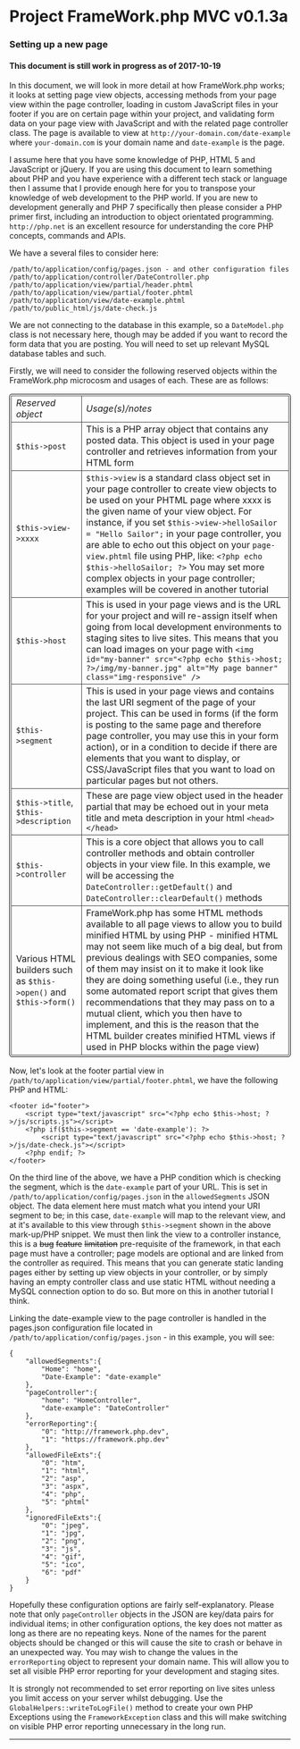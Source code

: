 # Project FrameWork.php MVC v0.1.3a #

### Setting up a new page ###

#### This document is still work in progress as of 2017-10-19 ####

In this document, we will look in more detail at how FrameWork.php works; it looks at setting page view objects, accessing methods from your page view within the page controller, loading in custom JavaScript files in your footer if you are on certain page within your project, and validating form data on your page view with JavaScript and with the related page controller class. The page is available to view at `http://your-domain.com/date-example` where `your-domain.com` is your domain name and `date-example` is the page.

I assume here that you have some knowledge of PHP, HTML 5 and JavaScript or jQuery. If you are using this document to learn something about PHP and you have experience with a different tech stack or language then I assume that I provide enough here for you to transpose your knowledge of web development to the PHP world. If you are new to development generally and PHP 7 specifically then please consider a PHP primer first, including an introduction to object orientated programming. `http://php.net` is an excellent resource for understanding the core PHP concepts, commands and APIs.

We have a several files to consider here:

	/path/to/application/config/pages.json - and other configuration files
	/path/to/application/controller/DateController.php
	/path/to/application/view/partial/header.phtml
	/path/to/application/view/partial/footer.phtml
	/path/to/application/view/date-example.phtml
	/path/to/public_html/js/date-check.js

We are not connecting to the database in this example, so a `DateModel.php` class is not necessary here, though may be added if you want to record the form data that you are posting. You will need to set up relevant MySQL database tables and such.

Firstly, we will need to consider the following reserved objects within the FrameWork.php microcosm and usages of each. These are as follows:

<table style="border:1px solid #000;border-radius:4px;padding:2px">
	<tbody>
		<tr>
			<td style="border:1px solid #444"><em>Reserved object</em></td>
			<td style="border:1px solid #444"><em>Usage(s)/notes</em></td>
		</tr>
		<tr>
			<td style="border:1px solid #444"><code>$this->post</code> &nbsp;&nbsp;</td>
			<td style="border:1px solid #444">This is a PHP array object that contains any posted data. This object is used in your page controller and retrieves information from your HTML form</td>
		</tr>
		<tr>
			<td style="border:1px solid #444"><code>$this->view->xxxx</code> &nbsp;&nbsp;</td>
			<td style="border:1px solid #444"><code>$this->view</code> is a standard class object set in your page controller to create view objects to be used on your PHTML page where xxxx is the given name of your view object. For instance, if you set <code>$this->view->helloSailor = "Hello Sailor";</code> in your page controller, you are able to echo out this object on your <code>page-view.phtml</code> file using PHP, like: <code>&lt;?php echo $this->helloSailor; ?&gt;</code> You may set more complex objects in your page controller; examples will be covered in another tutorial</td>
		</tr>
		<tr>
			<td style="border:1px solid #444"><code>$this->host</code> &nbsp;&nbsp;</td>
			<td style="border:1px solid #444">This is used in your page views and is the URL for your project and will re-assign itself when going from local development environments to staging sites to live sites. This means that you can load images on your page with <code>&lt;img id="my-banner" src="&lt;?php echo $this->host; ?&gt;/img/my-banner.jpg" alt="My page banner" class="img-responsive" /&gt;</code></td>
		</tr>
		<tr>
			<td style="border:1px solid #444"><code>$this->segment</code> &nbsp;&nbsp;</td>
			<td style="border:1px solid #444">This is used in your page views and contains the last URI segment of the page of your project. This can be used in forms (if the form is posting to the same page and therefore page controller, you may use this in your form action), or in a condition to decide if there are elements that you want to display, or CSS/JavaScript files that you want to load on particular pages but not others.</td>
		</tr>
		<tr>
			<td style="border:1px solid #444"><code>$this->title</code>, <code>$this->description</code></td>
			<td style="border:1px solid #444">These are page view object used in the header partial that may be echoed out in your meta title and meta description in your html <code>&lt;head&gt; &lt;/head&gt;</code></td>
		</tr>
		<tr>
			<td style="border:1px solid #444"><code>$this->controller</code></td>
			<td style="border:1px solid #444">This is a core object that allows you to call controller methods and obtain controller objects in your view file. In this example, we will be accessing the <code>DateController::getDefault()</code> and <code>DateController::clearDefault()</code> methods</td>
		</tr>
		<tr>
			<td style="border:1px solid #444">Various HTML builders such as <code>$this->open()</code> and <code>$this->form()</code></td>
			<td style="border:1px solid #444">FrameWork.php has some HTML methods available to all page views to allow you to build minified HTML by using PHP - minified HTML may not seem like much of a big deal, but from previous dealings with SEO companies, some of them may insist on it to make it look like they are doing something useful (i.e., they run some automated report script that gives them recommendations that they may pass on to a mutual client, which you then have to implement, and this is the reason that the HTML builder creates minified HTML views if used in PHP blocks within the page view)</td>
		</tr>
	</tbody>
</table>
		
Now, let's look at the footer partial view in `/path/to/application/view/partial/footer.phtml`, we have the following PHP and HTML:

	<footer id="footer">
		<script type="text/javascript" src="<?php echo $this->host; ?>/js/scripts.js"></script>
		<?php if($this->segment == 'date-example'): ?>
			<script type="text/javascript" src="<?php echo $this->host; ?>/js/date-check.js"></script>
		<?php endif; ?>
	</footer>

On the third line of the above, we have a PHP condition which is checking the segment, which is the `date-example` part of your URL. This is set in `/path/to/application/config/pages.json` in the `allowedSegments` JSON object. The data element here must match what you intend your URI segment to be; in this case, `date-example` will map to the relevant view, and at it's available to this view through `$this->segment` shown in the above mark-up/PHP snippet. We must then link the view to a controller instance, this is a <strike>bug</strike> <strike>feature</strike> <strike>limitation</strike> pre-requisite of the framework, in that each page must have a controller; page models are optional and are linked from the controller as required. This means that you can generate static landing pages either by setting up view objects in your controller, or by simply having an empty controller class and use static HTML without needing a MySQL connection option to do so. But more on this in another tutorial I think.

Linking the date-example view to the page controller is handled in the pages.json configuration file located in `/path/to/application/config/pages.json` - in this example, you will see:

	{
		"allowedSegments":{
			"Home": "home",
			"Date-Example":	"date-example"
		},
		"pageController":{
			"home": "HomeController",
			"date-example":	"DateController"
		},
		"errorReporting":{
			"0": "http://framework.php.dev",
			"1": "https://framework.php.dev"
		},
		"allowedFileExts":{
			"0": "htm",
			"1": "html",
			"2": "asp",
			"3": "aspx",
			"4": "php",
			"5": "phtml"
		},
		"ignoredFileExts":{
			"0": "jpeg",
			"1": "jpg",
			"2": "png",
			"3": "js",
			"4": "gif",
			"5": "ico",
			"6": "pdf"
		}
	}

Hopefully these configuration options are fairly self-explanatory. Please note that only `pageController` objects in the JSON are key/data pairs for individual items; in other configuration options, the key does not matter as long as there are no repeating keys. None of the names for the parent objects should be changed or this will cause the site to crash or behave in an unexpected way. You may wish to change the values in the `errorReporting` object to represent your domain name. This will allow you to set all visible PHP error reporting for your development and staging sites.

It is strongly not recommended to set error reporting on live sites unless you limit access on your server whilst debugging. Use the `GlobalHelpers::writeToLogFile()` method to create your own PHP Exceptions using the `FrameworkException` class and this will make switching on visible PHP error reporting unnecessary in the long run.


---
